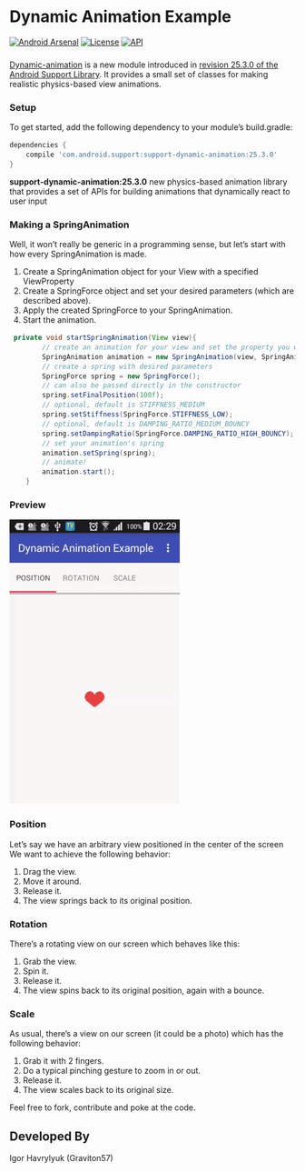 # Dynamic Animation Example

[![Android Arsenal](https://img.shields.io/badge/Android%20Arsenal-Dynamic%20Animation%20Example-brightgreen.svg?style=flat)](https://android-arsenal.com/details/3/5635)
[![License](https://img.shields.io/badge/license-Apache%202-blue.svg)](https://www.apache.org/licenses/LICENSE-2.0)
[![API](https://img.shields.io/badge/API-16%2B-green.svg?style=flat)](https://android-arsenal.com/api?level=16)

### 
[Dynamic-animation](https://developer.android.com/reference/android/support/animation/package-summary.html) is a new module introduced in [revision 25.3.0 of the Android Support Library](https://developer.android.com/topic/libraries/support-library/revisions.html#25-3-0). It provides a small set of classes for making realistic physics-based view animations.


### Setup
To get started, add the following dependency to your module’s build.gradle:

```gradle 
dependencies {
    compile 'com.android.support:support-dynamic-animation:25.3.0'
}
```
**support-dynamic-animation:25.3.0** new physics-based animation library that provides a set of APIs for building animations that dynamically react to user input
 
### Making a SpringAnimation
Well, it won’t really be generic in a programming sense, but let’s start with how every SpringAnimation is made.

1. Create a SpringAnimation object for your View with a specified ViewProperty
2. Create a SpringForce object and set your desired parameters (which are described above).
3. Apply the created SpringForce to your SpringAnimation.
4. Start the animation.

```java 
 private void startSpringAnimation(View view){
        // create an animation for your view and set the property you want to animate
        SpringAnimation animation = new SpringAnimation(view, SpringAnimation.X);
        // create a spring with desired parameters
        SpringForce spring = new SpringForce();
        // can also be passed directly in the constructor
        spring.setFinalPosition(100f);
        // optional, default is STIFFNESS_MEDIUM
        spring.setStiffness(SpringForce.STIFFNESS_LOW); 
        // optional, default is DAMPING_RATIO_MEDIUM_BOUNCY
        spring.setDampingRatio(SpringForce.DAMPING_RATIO_HIGH_BOUNCY);
        // set your animation's spring
        animation.setSpring(spring);
        // animate!
        animation.start();
    }
```
    
### Preview
![alt text](media/example.gif "Animation examples")

### Position
Let’s say we have an arbitrary view positioned in the center of the screen
We want to achieve the following behavior:

1. Drag the view.
2. Move it around.
3. Release it.
4. The view springs back to its original position.

### Rotation
There’s a rotating view on our screen which behaves like this:

1. Grab the view.
2. Spin it.
3. Release it.
4. The view spins back to its original position, again with a bounce.

### Scale
As usual, there’s a view on our screen (it could be a photo) which has the following behavior:

1. Grab it with 2 fingers.
2. Do a typical pinching gesture to zoom in or out.
3. Release it.
4. The view scales back to its original size.

Feel free to fork, contribute and poke at the code.

Developed By
-------
Igor Havrylyuk (Graviton57)

